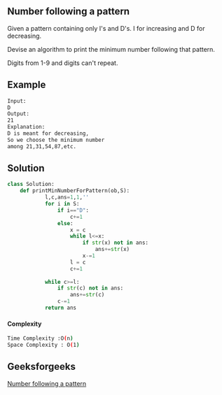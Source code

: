 ## Number following a pattern
Given a pattern containing only I's and D's. I for increasing and D for decreasing.

Devise an algorithm to print the minimum number following that pattern.

Digits from 1-9 and digits can't repeat. 

## Example 
```bash
Input:
D
Output:
21
Explanation:
D is meant for decreasing,
So we choose the minimum number
among 21,31,54,87,etc.

```

## Solution 

```python
class Solution:
    def printMinNumberForPattern(ob,S):
            l,c,ans=1,1,''
            for i in S:
                if i=="D":
                    c+=1
                else:
                    x = c
                    while l<=x:
                        if str(x) not in ans:
                            ans+=str(x)
                        x-=1
                    l = c
                    c+=1
                
            while c>=l:
                if str(c) not in ans:
                    ans+=str(c)
                c-=1
            return ans
 ```
#### Complexity
```bash
Time Complexity :O(n)
Space Complexity : O(1)
```

 

## Geeksforgeeks
[Number following a pattern](https://practice.geeksforgeeks.org/problems/number-following-a-pattern3126/1?page=1&difficulty[]=1&status[]=unsolved&company[]=Google&category[]=Strings&sortBy=submissions)
